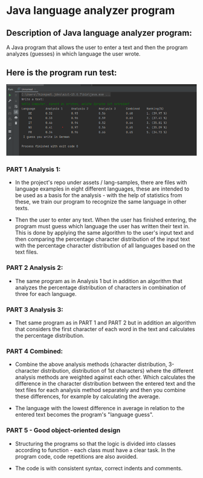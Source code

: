 # Java language analyzer program

## Description of Java language analyzer program:
A Java program that allows the user to enter a text and then the program analyzes (guesses) in which language the user wrote.

## Here is the program run test:
![](images/image.png)


### PART 1 Analysis 1:
- In the project's repo under assets / lang-samples, there are files with language examples in eight different languages, these are intended to be used as a basis for the analysis - with the help of statistics from these, we train our program to recognize the same language in other texts.

- Then the user to enter any text. When the user has finished entering, the program must guess which language the user has written their text in. This is done by applying the same algorithm to the user's input text and then comparing the percentage character distribution of the input text with the percentage character distribution of all languages based on the text files.

### PART 2 Analysis 2:
- The same program as in Analysis 1 but in addition an algorithm that analyzes the percentage distribution of characters in combination of three for each language.

### PART 3 Analysis 3:
- Thet same program as in PART 1 and PART 2 but in addition an algorithm that considers the first character of each word in the text and calculates the percentage distribution.

### PART 4 Combined:
- Combine the above analysis methods (character distribution, 3-character distribution, distribution of 1st characters) where the different analysis methods are weighted against each other. Which calculates the difference in the character distribution between the entered text and the text files for each analysis method separately and then you combine these differences, for example by calculating the average.

- The language with the lowest difference in average in relation to the entered text becomes the program's "language guess".

### PART 5 - Good object-oriented design

- Structuring the programs so that the logic is divided into classes according to function - each class must have a clear task. In the program code, code repetitions are also avoided.

- The code is with consistent syntax, correct indents and comments.